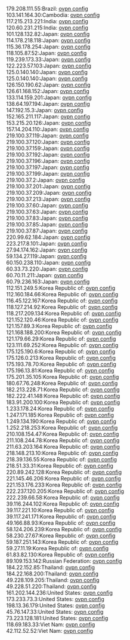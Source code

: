179.208.111.55:Brazil: [ovpn config](vpn/179_208_111_55.ovpn)  
103.141.164.30:Cambodia: [ovpn config](vpn/103_141_164_30.ovpn)  
117.215.213.221:India: [ovpn config](vpn/117_215_213_221.ovpn)  
120.60.231.215:India: [ovpn config](vpn/120_60_231_215.ovpn)  
101.128.132.82:Japan: [ovpn config](vpn/101_128_132_82.ovpn)  
114.178.218.118:Japan: [ovpn config](vpn/114_178_218_118.ovpn)  
115.36.178.254:Japan: [ovpn config](vpn/115_36_178_254.ovpn)  
118.105.87.52:Japan: [ovpn config](vpn/118_105_87_52.ovpn)  
119.239.173.33:Japan: [ovpn config](vpn/119_239_173_33.ovpn)  
122.223.57.103:Japan: [ovpn config](vpn/122_223_57_103.ovpn)  
125.0.140.140:Japan: [ovpn config](vpn/125_0_140_140.ovpn)  
125.0.140.140:Japan: [ovpn config](vpn/125_0_140_140.ovpn)  
126.150.190.62:Japan: [ovpn config](vpn/126_150_190_62.ovpn)  
126.61.168.152:Japan: [ovpn config](vpn/126_61_168_152.ovpn)  
133.114.159.201:Japan: [ovpn config](vpn/133_114_159_201.ovpn)  
138.64.197.194:Japan: [ovpn config](vpn/138_64_197_194.ovpn)  
147.192.15.3:Japan: [ovpn config](vpn/147_192_15_3.ovpn)  
152.165.211.117:Japan: [ovpn config](vpn/152_165_211_117.ovpn)  
153.215.20.126:Japan: [ovpn config](vpn/153_215_20_126.ovpn)  
157.14.204.110:Japan: [ovpn config](vpn/157_14_204_110.ovpn)  
219.100.37.119:Japan: [ovpn config](vpn/219_100_37_119.ovpn)  
219.100.37.120:Japan: [ovpn config](vpn/219_100_37_120.ovpn)  
219.100.37.159:Japan: [ovpn config](vpn/219_100_37_159.ovpn)  
219.100.37.192:Japan: [ovpn config](vpn/219_100_37_192.ovpn)  
219.100.37.196:Japan: [ovpn config](vpn/219_100_37_196.ovpn)  
219.100.37.197:Japan: [ovpn config](vpn/219_100_37_197.ovpn)  
219.100.37.199:Japan: [ovpn config](vpn/219_100_37_199.ovpn)  
219.100.37.2:Japan: [ovpn config](vpn/219_100_37_2.ovpn)  
219.100.37.201:Japan: [ovpn config](vpn/219_100_37_201.ovpn)  
219.100.37.209:Japan: [ovpn config](vpn/219_100_37_209.ovpn)  
219.100.37.213:Japan: [ovpn config](vpn/219_100_37_213.ovpn)  
219.100.37.60:Japan: [ovpn config](vpn/219_100_37_60.ovpn)  
219.100.37.63:Japan: [ovpn config](vpn/219_100_37_63.ovpn)  
219.100.37.83:Japan: [ovpn config](vpn/219_100_37_83.ovpn)  
219.100.37.85:Japan: [ovpn config](vpn/219_100_37_85.ovpn)  
219.100.37.87:Japan: [ovpn config](vpn/219_100_37_87.ovpn)  
220.99.62.184:Japan: [ovpn config](vpn/220_99_62_184.ovpn)  
223.217.8.101:Japan: [ovpn config](vpn/223_217_8_101.ovpn)  
27.94.174.162:Japan: [ovpn config](vpn/27_94_174_162.ovpn)  
59.134.27.119:Japan: [ovpn config](vpn/59_134_27_119.ovpn)  
60.150.238.110:Japan: [ovpn config](vpn/60_150_238_110.ovpn)  
60.33.73.220:Japan: [ovpn config](vpn/60_33_73_220.ovpn)  
60.70.11.211:Japan: [ovpn config](vpn/60_70_11_211.ovpn)  
60.79.236.163:Japan: [ovpn config](vpn/60_79_236_163.ovpn)  
112.151.249.5:Korea Republic of: [ovpn config](vpn/112_151_249_5.ovpn)  
112.160.184.66:Korea Republic of: [ovpn config](vpn/112_160_184_66.ovpn)  
116.45.122.167:Korea Republic of: [ovpn config](vpn/116_45_122_167.ovpn)  
118.127.214.92:Korea Republic of: [ovpn config](vpn/118_127_214_92.ovpn)  
118.217.209.134:Korea Republic of: [ovpn config](vpn/118_217_209_134.ovpn)  
121.152.120.46:Korea Republic of: [ovpn config](vpn/121_152_120_46.ovpn)  
121.157.89.3:Korea Republic of: [ovpn config](vpn/121_157_89_3.ovpn)  
121.168.188.200:Korea Republic of: [ovpn config](vpn/121_168_188_200.ovpn)  
121.179.66.29:Korea Republic of: [ovpn config](vpn/121_179_66_29.ovpn)  
123.111.69.252:Korea Republic of: [ovpn config](vpn/123_111_69_252.ovpn)  
175.125.190.6:Korea Republic of: [ovpn config](vpn/175_125_190_6.ovpn)  
175.126.0.213:Korea Republic of: [ovpn config](vpn/175_126_0_213.ovpn)  
175.193.78.70:Korea Republic of: [ovpn config](vpn/175_193_78_70.ovpn)  
175.196.13.81:Korea Republic of: [ovpn config](vpn/175_196_13_81.ovpn)  
175.201.35.105:Korea Republic of: [ovpn config](vpn/175_201_35_105.ovpn)  
180.67.76.248:Korea Republic of: [ovpn config](vpn/180_67_76_248.ovpn)  
182.213.228.71:Korea Republic of: [ovpn config](vpn/182_213_228_71.ovpn)  
182.222.41.148:Korea Republic of: [ovpn config](vpn/182_222_41_148.ovpn)  
183.91.200.100:Korea Republic of: [ovpn config](vpn/183_91_200_100.ovpn)  
1.233.178.24:Korea Republic of: [ovpn config](vpn/1_233_178_24.ovpn)  
1.247.171.185:Korea Republic of: [ovpn config](vpn/1_247_171_185.ovpn)  
1.249.134.190:Korea Republic of: [ovpn config](vpn/1_249_134_190.ovpn)  
1.252.218.253:Korea Republic of: [ovpn config](vpn/1_252_218_253.ovpn)  
210.108.154.47:Korea Republic of: [ovpn config](vpn/210_108_154_47.ovpn)  
211.108.244.78:Korea Republic of: [ovpn config](vpn/211_108_244_78.ovpn)  
211.63.203.164:Korea Republic of: [ovpn config](vpn/211_63_203_164.ovpn)  
218.148.213.10:Korea Republic of: [ovpn config](vpn/218_148_213_10.ovpn)  
218.39.136.55:Korea Republic of: [ovpn config](vpn/218_39_136_55.ovpn)  
218.51.33.31:Korea Republic of: [ovpn config](vpn/218_51_33_31.ovpn)  
220.89.242.128:Korea Republic of: [ovpn config](vpn/220_89_242_128.ovpn)  
221.145.46.206:Korea Republic of: [ovpn config](vpn/221_145_46_206.ovpn)  
221.153.176.233:Korea Republic of: [ovpn config](vpn/221_153_176_233.ovpn)  
222.237.120.205:Korea Republic of: [ovpn config](vpn/222_237_120_205.ovpn)  
222.239.66.58:Korea Republic of: [ovpn config](vpn/222_239_66_58.ovpn)  
39.116.244.102:Korea Republic of: [ovpn config](vpn/39_116_244_102.ovpn)  
39.117.221.10:Korea Republic of: [ovpn config](vpn/39_117_221_10.ovpn)  
39.117.241.171:Korea Republic of: [ovpn config](vpn/39_117_241_171.ovpn)  
49.166.88.93:Korea Republic of: [ovpn config](vpn/49_166_88_93.ovpn)  
58.124.206.239:Korea Republic of: [ovpn config](vpn/58_124_206_239.ovpn)  
58.230.27.67:Korea Republic of: [ovpn config](vpn/58_230_27_67.ovpn)  
59.187.251.143:Korea Republic of: [ovpn config](vpn/59_187_251_143.ovpn)  
59.27.11.19:Korea Republic of: [ovpn config](vpn/59_27_11_19.ovpn)  
61.83.82.130:Korea Republic of: [ovpn config](vpn/61_83_82_130.ovpn)  
89.109.153.142:Russian Federation: [ovpn config](vpn/89_109_153_142.ovpn)  
184.22.152.85:Thailand: [ovpn config](vpn/184_22_152_85.ovpn)  
184.22.168.200:Thailand: [ovpn config](vpn/184_22_168_200.ovpn)  
49.228.109.205:Thailand: [ovpn config](vpn/49_228_109_205.ovpn)  
49.228.51.220:Thailand: [ovpn config](vpn/49_228_51_220.ovpn)  
161.202.144.236:United States: [ovpn config](vpn/161_202_144_236.ovpn)  
173.233.73.3:United States: [ovpn config](vpn/173_233_73_3.ovpn)  
198.13.36.179:United States: [ovpn config](vpn/198_13_36_179.ovpn)  
45.76.147.33:United States: [ovpn config](vpn/45_76_147_33.ovpn)  
73.223.128.181:United States: [ovpn config](vpn/73_223_128_181.ovpn)  
118.69.183.33:Viet Nam: [ovpn config](vpn/118_69_183_33.ovpn)  
42.112.52.52:Viet Nam: [ovpn config](vpn/42_112_52_52.ovpn)  
